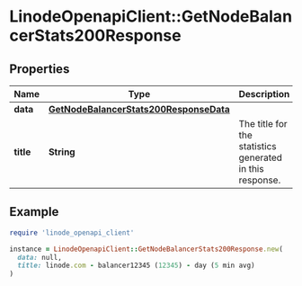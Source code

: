 # LinodeOpenapiClient::GetNodeBalancerStats200Response

## Properties

| Name | Type | Description | Notes |
| ---- | ---- | ----------- | ----- |
| **data** | [**GetNodeBalancerStats200ResponseData**](GetNodeBalancerStats200ResponseData.md) |  | [optional] |
| **title** | **String** | The title for the statistics generated in this response. | [optional] |

## Example

```ruby
require 'linode_openapi_client'

instance = LinodeOpenapiClient::GetNodeBalancerStats200Response.new(
  data: null,
  title: linode.com - balancer12345 (12345) - day (5 min avg)
)
```


